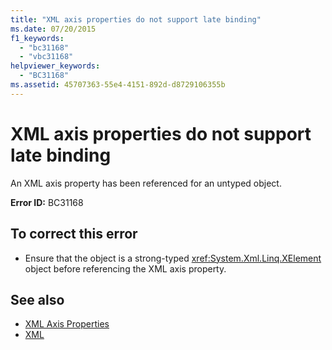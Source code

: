 ```yaml
---
title: "XML axis properties do not support late binding"
ms.date: 07/20/2015
f1_keywords: 
  - "bc31168"
  - "vbc31168"
helpviewer_keywords: 
  - "BC31168"
ms.assetid: 45707363-55e4-4151-892d-d8729106355b
---
```

# XML axis properties do not support late binding
An XML axis property has been referenced for an untyped object.  
  
 **Error ID:** BC31168  
  
## To correct this error  
  
- Ensure that the object is a strong-typed <xref:System.Xml.Linq.XElement> object before referencing the XML axis property.  
  
## See also

- [XML Axis Properties](../../../visual-basic/language-reference/xml-axis/index.md)
- [XML](../../../visual-basic/programming-guide/language-features/xml/index.md)
